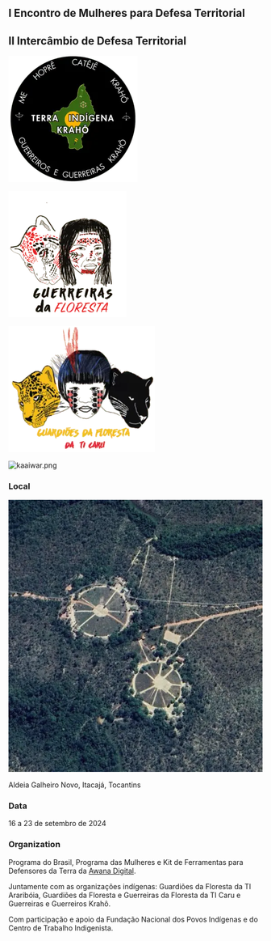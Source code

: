 
## I Encontro de Mulheres para Defesa Territorial


## II Intercâmbio de Defesa Territorial


![logo_kraho.png](content/images/eventinformation_0.png)


![logo_guerreiras.png](content/images/eventinformation_1.png)


![logo_guardioes_caru.png](content/images/eventinformation_2.png)


![kaaiwar.png](https://prod-files-secure.s3.us-west-2.amazonaws.com/e294c517-062c-4d9d-9b6a-e105c195d06a/218a2755-4853-42aa-a184-cf21c1123788/kaaiwar.png?X-Amz-Algorithm=AWS4-HMAC-SHA256&X-Amz-Content-Sha256=UNSIGNED-PAYLOAD&X-Amz-Credential=AKIAT73L2G45HZZMZUHI%2F20240908%2Fus-west-2%2Fs3%2Faws4_request&X-Amz-Date=20240908T234646Z&X-Amz-Expires=3600&X-Amz-Signature=d0b626e3d1707d53c1d1175374330a8a208134e839482050c1169770fb2e1a07&X-Amz-SignedHeaders=host&x-id=GetObject)


### Local


![aldeia_kraho.jpg](content/images/eventinformation_4.jpg)


Aldeia Galheiro Novo, Itacajá, Tocantins


### Data


16 a 23 de setembro de 2024


### Organization


Programa do Brasil, Programa das Mulheres e Kit de Ferramentas para Defensores da Terra da [Awana Digital](https://awana.digital/).


Juntamente com as organizações indígenas: Guardiões da Floresta da TI Araribóia, Guardiões da Floresta e Guerreiras da Floresta da TI Caru e Guerreiras e Guerreiros Krahô.


Com participação e apoio da Fundação Nacional dos Povos Indígenas e do Centro de Trabalho Indigenista.

